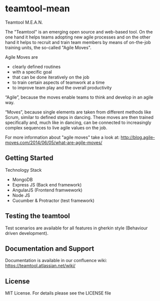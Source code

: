 # teamtool-mean
Teamtool M.E.A.N.

The "Teamtool" is an emerging open source and web-based tool. On the one hand it helps teams adopting new agile processes and on the other hand it helps to recruit and train team members by means of on-the-job training units, the so-called "Agile Moves".

Agile Moves are
* clearly defined routines
* with a specific goal
* that can be done iteratively on the job
* to train certain aspects of teamwork at a time
* to improve team play and the overall productivity

“Agile”, because the moves enable teams to think and develop in an agile way.

“Moves”, because single elements are taken from different methods like Scrum, similar to defined steps in dancing. These moves are then trained specifically and, much like in dancing, can be connected to increasingly complex sequences to live agile values on the job.

For more information about "agile moves" take a look at: http://blog.agile-moves.com/2014/06/05/what-are-agile-moves/


Getting Started
-------------

Technology Stack
* MongoDB
* Express JS (Back end framework)
* AngularJS (Frontend framwework)
* Node JS
* Cucumber & Protractor (test framework)


Testing the teamtool
-------------
Test scenarios are available for all features in gherkin style (Behaviour driven development).

Documentation and Support
-------------------------
Documentation is available in our confluence wiki: https://teamtool.atlassian.net/wiki/

License
-------
MIT License. For details please see the LICENSE file
